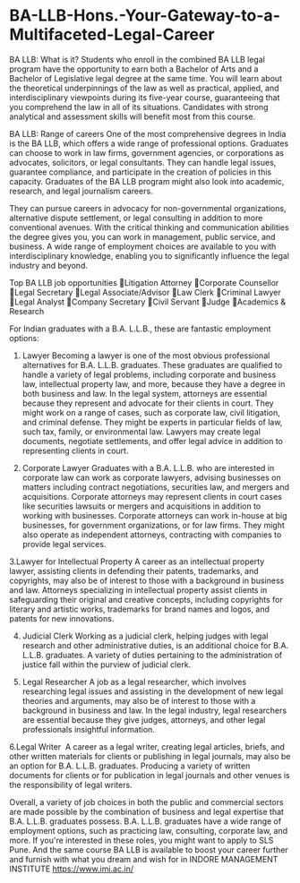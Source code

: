 # BA-LLB-Hons.-Your-Gateway-to-a-Multifaceted-Legal-Career
BA LLB: What is it?
Students who enroll in the combined BA LLB legal program have the opportunity to earn both a Bachelor of Arts and a Bachelor of Legislative legal degree at the same time. You will learn about the theoretical underpinnings of the law as well as practical, applied, and interdisciplinary viewpoints during its five-year course, guaranteeing that you comprehend the law in all of its situations. Candidates with strong analytical and assessment skills will benefit most from this course.

BA LLB: Range of careers 
One of the most comprehensive degrees in India is the BA LLB, which offers a wide range of professional options. Graduates can choose to work in law firms, government agencies, or corporations as advocates, solicitors, or legal consultants. They can handle legal issues, guarantee compliance, and participate in the creation of policies in this capacity. Graduates of the BA LLB program might also look into academic, research, and legal journalism careers. 

They can pursue careers in advocacy for non-governmental organizations, alternative dispute settlement, or legal consulting in addition to more conventional avenues. With the critical thinking and communication abilities the degree gives you, you can work in management, public service, and business. A wide range of employment choices are available to you with interdisciplinary knowledge, enabling you to significantly influence the legal industry and beyond.

Top BA LLB job opportunities
Litigation Attorney
Corporate Counsellor
Legal Secretary
Legal Associate/Advisor
Law Clerk
Criminal Lawyer
Legal Analyst
Company Secretary
Civil Servant
Judge
Academics & Research

For Indian graduates with a B.A. L.L.B., these are fantastic employment options:

1. Lawyer 
Becoming a lawyer is one of the most obvious professional alternatives for B.A. L.L.B. graduates. These graduates are qualified to handle a variety of legal problems, including corporate and business law, intellectual property law, and more, because they have a degree in both business and law. In the legal system, attorneys are essential because they represent and advocate for their clients in court. They might work on a range of cases, such as corporate law, civil litigation, and criminal defense. They might be experts in particular fields of law, such tax, family, or environmental law. Lawyers may create legal documents, negotiate settlements, and offer legal advice in addition to representing clients in court.

2. Corporate Lawyer 
Graduates with a B.A. L.L.B. who are interested in corporate law can work as corporate lawyers, advising businesses on matters including contract negotiations, securities law, and mergers and acquisitions. Corporate attorneys may represent clients in court cases like securities lawsuits or mergers and acquisitions in addition to working with businesses. Corporate attorneys can work in-house at big businesses, for government organizations, or for law firms. They might also operate as independent attorneys, contracting with companies to provide legal services.

3.Lawyer for Intellectual Property 
A career as an intellectual property lawyer, assisting clients in defending their patents, trademarks, and copyrights, may also be of interest to those with a background in business and law. Attorneys specializing in intellectual property assist clients in safeguarding their original and creative concepts, including copyrights for literary and artistic works, trademarks for brand names and logos, and patents for new innovations. 

4. Judicial Clerk 
Working as a judicial clerk, helping judges with legal research and other administrative duties, is an additional choice for B.A. L.L.B. graduates. A variety of duties pertaining to the administration of justice fall within the purview of judicial clerk.

5. Legal Researcher 
A job as a legal researcher, which involves researching legal issues and assisting in the development of new legal theories and arguments, may also be of interest to those with a background in business and law. In the legal industry, legal researchers are essential because they give judges, attorneys, and other legal professionals insightful information. 

6.Legal Writer 
A career as a legal writer, creating legal articles, briefs, and other written materials for clients or publishing in legal journals, may also be an option for B.A. L.L.B. graduates. Producing a variety of written documents for clients or for publication in legal journals and other venues is the responsibility of legal writers. 

Overall, a variety of job choices in both the public and commercial sectors are made possible by the combination of business and legal expertise that B.A. L.L.B. graduates possess. B.A. L.L.B. graduates have a wide range of employment options, such as practicing law, consulting, corporate law, and more. If you're interested in these roles, you might want to apply to SLS Pune. And the same course BA LLB is available to boost your career further and furnish with what you dream and wish for in INDORE MANAGEMENT INSTITUTE 
https://www.imi.ac.in/
